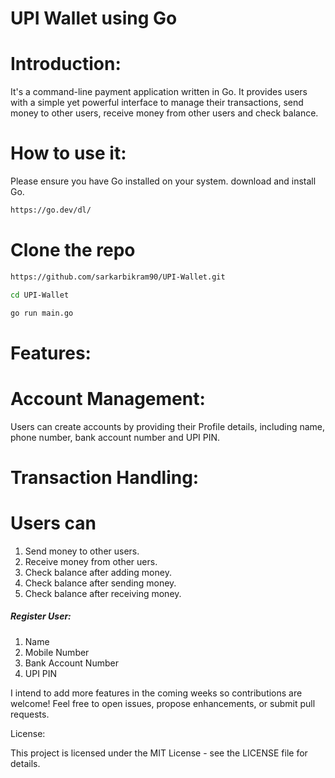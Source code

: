 # UPI Wallet using Go

# Introduction:

It's a command-line payment application written in Go. It provides users with a simple yet powerful interface to manage their transactions, send money to other users, receive money from other users and check balance.

# How to use it:

Please ensure you have Go installed on your system.
download and install Go. 

```sh 
https://go.dev/dl/ 

``` 


# Clone the repo

```sh 
https://github.com/sarkarbikram90/UPI-Wallet.git 

```

```sh 
cd UPI-Wallet 
```

```sh 
go run main.go 
```


# Features:

# Account Management:

Users can create accounts by providing their Profile details, including name, phone number, bank account number and UPI PIN.

# Transaction Handling:

# Users can 

1. Send money to other users.
2. Receive money from other uers.
3. Check balance after adding money.
4. Check balance after sending money.
5. Check balance after receiving money.


##### Register User:
1. Name
2. Mobile Number
3. Bank Account Number
4. UPI PIN

I intend to add more features in the coming weeks so contributions are welcome! Feel free to open issues, propose enhancements, or submit pull requests.

License:

This project is licensed under the MIT License - see the LICENSE file for details.
